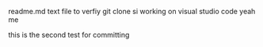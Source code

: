 readme.md
text file to verfiy git clone si working on visual studio code 
yeah me 

this is the second test for committing